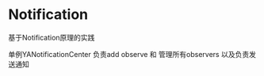 # Notification

基于Notification原理的实践

单例YANotificationCenter 负责add observe  和 管理所有observers 以及负责发送通知


